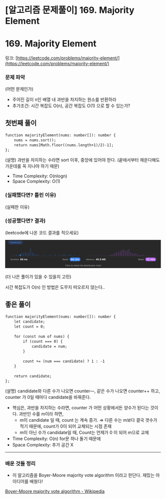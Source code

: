 # [알고리즘 문제풀이] 169. Majority Element

# **169. Majority Element**

링크: [https://leetcode.com/problems/majority-element/](https://leetcode.com/problems/majority-element/)

### 문제 파악

(어떤 문제인가)

- 주어진 길이 n인 배열 내 과반을 차지하는 원소를 반환하라
- 추가조건: 시간 복잡도 O(n), 공간 복잡도 O(1) 으로 할 수 있는가?

## 첫번째 풀이

```tsx
function majorityElement(nums: number[]): number {
    nums = nums.sort();
    return nums[Math.floor((nums.length+1)/2)-1];
};
```

(설명) 과반을 차지하는 수라면 sort 이후, 중앙에 있어야 한다. (끝에서부터 채운다해도 가운데를 꼭 지나야 하기 때문)

- Time Complexity: O(nlogn)
- Space Complexity: O(1)

### (실패했다면? 틀린 이유)

(실패한 이유)

### (성공했다면? 결과)

(leetcode에 나온 코드 결과를 적으세요)

![Untitled](./Untitled.png)

(더 나은 풀이가 있을 수 있을지 고민)

시간 복잡도가 O(n) 인 방법은 도무지 떠오르지 않는다..

## 좋은 풀이

```tsx
function majorityElement(nums: number[]): number {
    let candidate;
    let count = 0;
    
    for (const num of nums) {
        if (count === 0) {
            candidate = num;
        }
        
        count += (num === candidate) ? 1 : -1
    }
    
    return candidate;
};
```

(설명) candidate와 다른 수가 나오면 counter—, 같은 수가 나오면 counter++ 하고, counter 가 0일 때마다 candidate을 바꿔준다.

- 핵심은, 과반을 차지하는 수라면, counter 가 어떤 상황에서든 양수가 된다는 것이다. 과반인 수를 m이라 하면,
    - m이 candidate 일 때, count 는 계속 증가. ⇒ 다른 수는 m보다 결국 갯수가 적기 때문에, count가 0이 되어 교체되는 시점 존재
    - m이 아닌 수가 candidate일 때, Count는 언제가 0 이 되어 m으로 교체
- Time Complexity: O(n) for문 하나 돌기 때문에
- Space Complexity: 추가 공간 X

---

### 배운 것들 정리

- 이 알고리즘을 Boyer-Moore majority vote algorithm 이라고 한단다. 재밌는 아이디어를 배웠다!

[Boyer-Moore majority vote algorithm - Wikipedia](https://en.wikipedia.org/wiki/Boyer%E2%80%93Moore_majority_vote_algorithm)